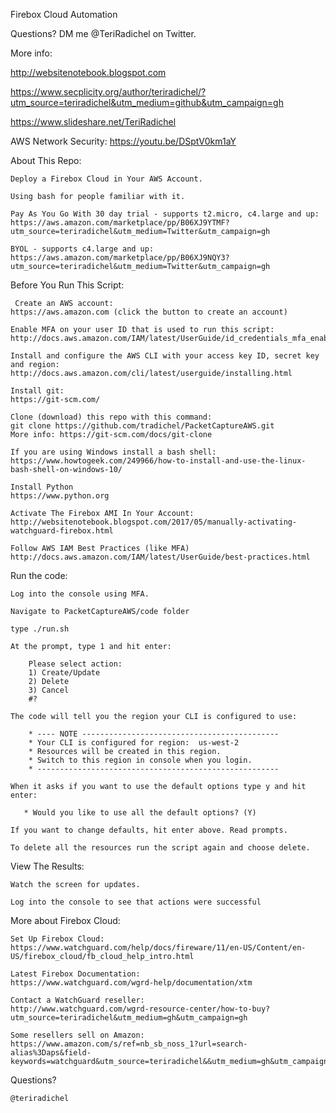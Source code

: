 Firebox Cloud Automation

Questions? DM me @TeriRadichel on Twitter.

More info: 

http://websitenotebook.blogspot.com

https://www.secplicity.org/author/teriradichel/?utm_source=teriradichel&utm_medium=github&utm_campaign=gh

https://www.slideshare.net/TeriRadichel

AWS Network Security:
https://youtu.be/DSptV0km1aY

About This Repo:

    Deploy a Firebox Cloud in Your AWS Account.

    Using bash for people familiar with it. 

    Pay As You Go With 30 day trial - supports t2.micro, c4.large and up:
    https://aws.amazon.com/marketplace/pp/B06XJ9YTMF?utm_source=teriradichel&utm_medium=Twitter&utm_campaign=gh

    BYOL - supports c4.large and up: 
    https://aws.amazon.com/marketplace/pp/B06XJ9NQY3?utm_source=teriradichel&utm_medium=Twitter&utm_campaign=gh

Before You Run This Script:

     Create an AWS account:
    https://aws.amazon.com (click the button to create an account)

    Enable MFA on your user ID that is used to run this script:
    http://docs.aws.amazon.com/IAM/latest/UserGuide/id_credentials_mfa_enable_virtual.html

    Install and configure the AWS CLI with your access key ID, secret key and region: 
    http://docs.aws.amazon.com/cli/latest/userguide/installing.html

    Install git:
    https://git-scm.com/

    Clone (download) this repo with this command: 
    git clone https://github.com/tradichel/PacketCaptureAWS.git
    More info: https://git-scm.com/docs/git-clone

    If you are using Windows install a bash shell:
    https://www.howtogeek.com/249966/how-to-install-and-use-the-linux-bash-shell-on-windows-10/

    Install Python
    https://www.python.org

    Activate The Firebox AMI In Your Account:
    http://websitenotebook.blogspot.com/2017/05/manually-activating-watchguard-firebox.html
    
    Follow AWS IAM Best Practices (like MFA)
    http://docs.aws.amazon.com/IAM/latest/UserGuide/best-practices.html

Run the code:

    Log into the console using MFA.

    Navigate to PacketCaptureAWS/code folder

    type ./run.sh

    At the prompt, type 1 and hit enter:

        Please select action:
        1) Create/Update
        2) Delete
        3) Cancel
        #? 

    The code will tell you the region your CLI is configured to use:

        * ---- NOTE --------------------------------------------
        * Your CLI is configured for region:  us-west-2
        * Resources will be created in this region.
        * Switch to this region in console when you login.
        * ------------------------------------------------------

    When it asks if you want to use the default options type y and hit enter:

       * Would you like to use all the default options? (Y)
    
    If you want to change defaults, hit enter above. Read prompts.

    To delete all the resources run the script again and choose delete.


View The Results:

    Watch the screen for updates.

    Log into the console to see that actions were successful
More about Firebox Cloud:

    Set Up Firebox Cloud:
    https://www.watchguard.com/help/docs/fireware/11/en-US/Content/en-US/firebox_cloud/fb_cloud_help_intro.html

    Latest Firebox Documentation:
    https://www.watchguard.com/wgrd-help/documentation/xtm
    
    Contact a WatchGuard reseller:
    http://www.watchguard.com/wgrd-resource-center/how-to-buy?utm_source=teriradichel&utm_medium=gh&utm_campaign=gh

    Some resellers sell on Amazon:
    https://www.amazon.com/s/ref=nb_sb_noss_1?url=search-alias%3Daps&field-keywords=watchguard&utm_source=teriradichel&&utm_medium=gh&utm_campaign=gh

Questions?

    @teriradichel